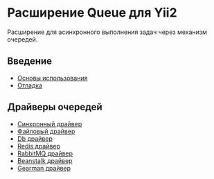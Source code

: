 Расширение Queue для Yii2
=========================

Расширение для асинхронного выполнения задач через механизм очередей.

Введение
--------

* [Основы использования](usage.md)
* [Отладка](debug.md)

Драйверы очередей
-----------------

* [Синхронный драйвер](driver-sync.md)
* [Файловый драйвер](driver-file.md)
* [Db драйвер](driver-db.md)
* [Redis драйвер](driver-redis.md)
* [RabbitMQ драйвер](driver-amqp.md)
* [Beanstalk драйвер](driver-beanstalk.md)
* [Gearman драйвер](driver-gearman.md)
